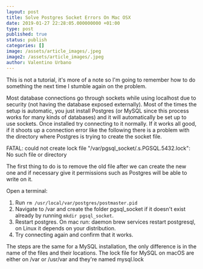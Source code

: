 ```yaml
---
layout: post
title: Solve Postgres Socket Errors On Mac OSX
date: 2019-01-27 22:28:05.000000000 +01:00
type: post
published: true
status: publish
categories: []
image: /assets/article_images/.jpeg
image2: /assets/article_images/.jpeg
author: Valentino Urbano
---
```


This is not a tutorial, it's more of a note so I'm going to remember how to do something the next time I stumble again on the problem.

Most database connections go through sockets while using localhost due to security (not having the database exposed externally). Most of the times the setup is automatic, you just install Postgres (or MySQL since this process works for many kinds of databases) and it will automatically be set up to use sockets. Once installed try connecting to it normally. If it works all good, if it shoots up a connection error like the following there is a problem with the directory where Postgres is trying to create the socket file.

FATAL: could not create lock file "/var/pgsql_socket/.s.PGSQL.5432.lock": No such file or directory

The first thing to do is to remove the old file after we can create the new one and if necessary give it permissions such as Postgres will be able to write on it.

Open a terminal:

1. Run `rm /usr/local/var/postgres/postmaster.pid`
2. Navigate to /var and create the folder pgsql_socket if it doesn't exist already by running `mkdir pgsql_socket`.
3. Restart postgres. On mac run: daemon brew services restart postgresql, on Linux it depends on your distribution.
4. Try connecting again and confirm that it works.

The steps are the same for a MySQL installation, the only difference is in the name of the files and their locations. The lock file for MySQL on macOS are either on /var or /usr/var and they're named mysql.lock
